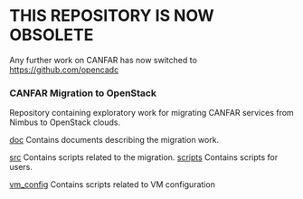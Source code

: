 # THIS REPOSITORY IS NOW OBSOLETE

Any further work on CANFAR has now switched to https://github.com/opencadc





### CANFAR Migration to OpenStack

Repository containing exploratory work for migrating CANFAR services from Nimbus to OpenStack clouds.

[doc](https://github.com/canfar/openstack-sandbox/tree/master/doc) Contains documents describing the migration work.

[src](https://github.com/canfar/openstack-sandbox/tree/master/src) Contains scripts related to the migration.
[scripts](https://github.com/canfar/openstack-sandbox/tree/master/scripts) Contains scripts for users.

[vm_config](https://github.com/canfar/openstack-sandbox/tree/master/vm_config) Contains scripts related to VM configuration
